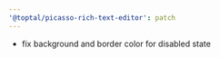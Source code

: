 ```yaml
---
'@toptal/picasso-rich-text-editor': patch
---
```


- fix background and border color for disabled state
